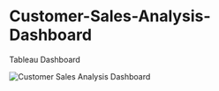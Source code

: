 # Customer-Sales-Analysis-Dashboard
Tableau Dashboard

![Customer Sales Analysis Dashboard](https://user-images.githubusercontent.com/101602955/231314686-e869e298-ffaa-4627-85a1-f82a7e85a97f.png)
